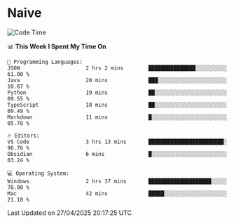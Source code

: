 # Naive
<!-- ## 日拱一卒，功不唐捐 -->
<!-- [![GitHub Streak](https://streak-stats.demolab.com/?user=XiaoXKKK)](https://git.io/streak-stats) -->
<!--START_SECTION:waka-->
![Code Time](http://img.shields.io/badge/Code%20Time-370%20hrs%2015%20mins-blue)

📊 **This Week I Spent My Time On** 

```text
💬 Programming Languages: 
JSON                     2 hrs 2 mins        ███████████████░░░░░░░░░░   61.00 % 
Java                     20 mins             ███░░░░░░░░░░░░░░░░░░░░░░   10.07 % 
Python                   19 mins             ██░░░░░░░░░░░░░░░░░░░░░░░   09.55 % 
TypeScript               18 mins             ██░░░░░░░░░░░░░░░░░░░░░░░   09.49 % 
Markdown                 11 mins             █░░░░░░░░░░░░░░░░░░░░░░░░   05.78 % 

🔥 Editors: 
VS Code                  3 hrs 13 mins       ████████████████████████░   96.76 % 
Obsidian                 6 mins              █░░░░░░░░░░░░░░░░░░░░░░░░   03.24 % 

💻 Operating System: 
Windows                  2 hrs 37 mins       ████████████████████░░░░░   78.90 % 
Mac                      42 mins             █████░░░░░░░░░░░░░░░░░░░░   21.10 % 
```


 Last Updated on 27/04/2025 20:17:25 UTC
<!--END_SECTION:waka-->
